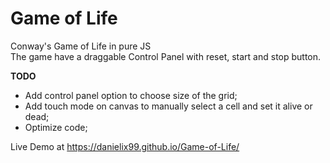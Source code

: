 # Game of Life
Conway's Game of Life in pure JS  
The game have a draggable Control Panel with reset, start and stop button.  
  
**TODO**  
- Add control panel option to choose size of the grid;  
- Add touch mode on canvas to manually select a cell and set it alive or dead;  
- Optimize code;  

Live Demo at https://danielix99.github.io/Game-of-Life/
